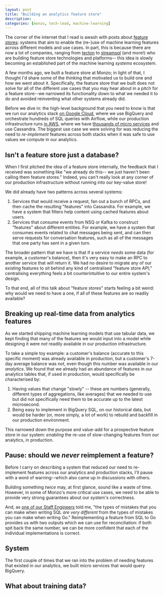 ```yaml
---
layout: post
title: "Building an analytics feature store"
description: .
categories: [monzo, tech-lead, machine-learning]
---
```


The corner of the internet that I read is awash with posts about [feature stores](https://blog.feast.dev/post/what-is-a-feature-store): systems that aim to enable the (re-)use of machine learning features across different models and use cases. In part, this is because there are now a lot of companies, ranging from [tecton](https://www.tecton.ai/blog/what-is-a-feature-store/) to [streamsql](https://streamsql.io/) (and more!) who are building feature store technologies and platforms-- this idea is slowly becoming an established part of the machine learning _systems_ ecosystem.

A few months ago, we built a feature store at Monzo; in light of that, I thought I'd share some of the thinking that motivated us to build one and how we went about it. Specifically, the feature store that we built does not solve for all of the different use cases that you may hear about in a pitch for a feature store--we narrowed its functionality down to what we needed it to do and avoided reinventing what other systems already did.

Before we dive in: the high-level background that you need to know is that we run our analytics stack [on Google Cloud](https://cloud.google.com/customers/monzo), where we use BigQuery and orchestrate hundreds of SQL queries with Airflow, while our production infrastructure runs [in AWS](https://aws.amazon.com/solutions/case-studies/monzo/), where we have [thousands of micro services](https://qconlondon.com/london2020/presentation/modern-banking-1500-microservices) and use Cassandra. The biggest use case we were solving for was reducing the need to _re-implement_ features across both stacks when it was safe to use values we compute in our analytics.

## Isn't a feature store just a database?

When I first pitched the idea of a feature store internally, the feedback that I received was something like "we already do this-- we just haven't been calling them feature stores." Indeed, you can't really look at any corner of our production infrastructure without running into our key-value store!

We did already have two patterns across several systems:

1. Services that would receive a request, fan out a bunch of RPCs, and then cache the resulting "features" into Cassandra. For example, we have a system that filters help content using cached features about users.
2. Services that consume events from NSQ or Kafka to construct "features" about different entities. For example, we have a system that consumes events related to chat messages being sent, and can then serve requests for conversation features, such as all of the messages that one party has sent in a given turn.

The broader pattern that we have is that if a service _needs_ some data (for example, a customer's balance), then it's very easy to make an RPC to another service that will return it. We had no desire to migrate any of our existing features to sit behind any kind of centralised "feature store API;" centralising everything feels a bit counterintuitive to our entire system's design. 

To that end, all of this talk about "feature stores" starts feeling a bit weird: why would we need to have a one, if all of these features are so readily available? 

## Breaking up real-time data from analytics features

As we started shipping machine learning models that use tabular data, we kept finding that many of the features we would input into a model while designing it were _not_ readily available in our production infrastructure.

To take a simple toy example: a customer's balance (accurate to this specific moment) was already available in production, but a customer's 7-day average balance was not, even though this number was available in our _analytics_. We found that we already had an abundance of features in our analytics tables that, if used in production, would specifically be characterised by:

1. Having values that change "slowly" -- these are numbers (generally, different types of aggregations, like averages) that we needed to use but did not specifically need them to be accurate up to the latest microsecond.
2. Being easy to implement in BigQuery SQL, on our historical data, but would be harder (or, more simply, a lot of work) to rebuild and backfill in our production environment.

This narrowed down the purpose and value-add for a prospective feature store in our system: _enabling_ the re-use of slow-changing features from our analytics, in production.

## Pause: should we _never_ reimplement a feature?

Before I carry on describing a system that reduced our need to re-implement features across our analytics and production stacks, I'll pause with a word of warning--which also came up in discussions with others.

Building something _twice_ may, at first glance, sound like a waste of time. However, in some of Monzo's more critical use cases, we need to be able to provide very strong guarantees about our system's correctness.

And, as [one of our Staff Engineers](https://twitter.com/danielchatfield) told me, "the types of mistakes that you can make when writing SQL _are very different_ from the types of mistakes you can make when writing Go." Reimplementing a feature from SQL to Go provides us with two outputs which we can use for reconciliation: if both spit back the same number, we can be more confident that each of the individual implementations is correct.

## System

The first couple of times that we ran into the problem of needing features that existed in our analytics, we built micro services that would query BigQuery.

## What about training data?












